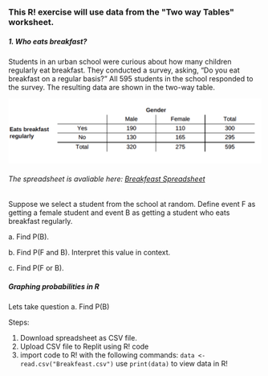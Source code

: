 ### This R! exercise will use data from the "Two way Tables" worksheet.

 
##### 1. Who eats breakfast? 
 Students in an urban school were curious about how many children regularly eat breakfast.
 They conducted a survey, asking, “Do you eat breakfast on a regular basis?” 
 All 595 students in the school responded to the survey. The resulting data are shown in the two-way table.
 
 ![Breakfeast](/pics/breakfeast.png)
 
###### The spreadsheet is avaliable here: [Breakfeast Spreadsheet](https://docs.google.com/spreadsheets/d/1U5P_smU_C096gMEMD6o8aTGvJkylD2-HfzRLgivz8ss/edit?usp=sharing)

Suppose we select a student from the school at random. Define event F as getting a female student and event B as getting a student who eats breakfast regularly.

a. Find P(B).

b. Find P(F and B). Interpret this value in context.

c. Find P(F or B).

##### Graphing probabilities in R

Lets take question a. Find P(B)

Steps:
1. Download spreadsheet as CSV file. 
2. Upload CSV file to Replit using R! code
3. import code to R! with the following commands: 
`data <- read.csv("Breakfeast.csv")`
use `print(data)` to view data in R!
